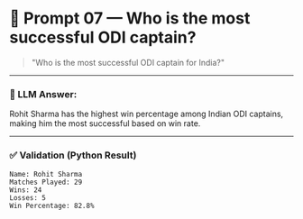 # 🧠 Prompt 07 — Who is the most successful ODI captain?

> "Who is the most successful ODI captain for India?"

---

### 🤖 LLM Answer:
Rohit Sharma has the highest win percentage among Indian ODI captains, making him the most successful based on win rate.

---

### ✅ Validation (Python Result)

```text
Name: Rohit Sharma  
Matches Played: 29  
Wins: 24  
Losses: 5  
Win Percentage: 82.8%